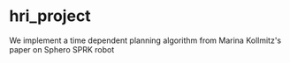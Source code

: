 # hri_project
We implement a time dependent planning algorithm from Marina Kollmitz's paper on Sphero SPRK robot
